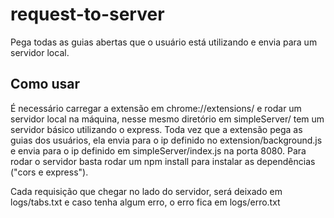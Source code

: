 # request-to-server

Pega todas as guias abertas que o usuário está utilizando e envia para um servidor local.

## Como usar
É necessário carregar a extensão em chrome://extensions/ e rodar um servidor local na máquina, 
nesse mesmo diretório em simpleServer/ tem um servidor básico utilizando o express. Toda vez que a extensão pega as guias dos usuários, ela envia para o ip definido no extension/background.js e envia para o ip definido em simpleServer/index.js na porta 8080. Para rodar o servidor basta rodar um npm install para instalar as dependências ("cors e express"). 

Cada requisição que chegar no lado do servidor, será deixado em logs/tabs.txt e caso tenha algum erro, o erro fica em logs/erro.txt
